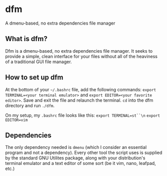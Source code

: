 # dfm
A dmenu-based, no extra dependencies file manager

## What is dfm?
Dfm is a dmenu-based, no extra dependencies file manager. It seeks to provide a simple, clean interface for your files without all of the heaviness of a traditional GUI file manager.

## How to set up dfm
At the bottom of your `~/.bashrc` file, add the following commands: `export TERMINAL=<your terminal emulator>` and `export EDITOR=<your favorite editor>`. Save and exit the file and relaunch the terminal. `cd` into the dfm directory and run `./dfm`.

On my setup, my `.bashrc` file looks like this:
  `export TERMINAL=st``\n`
  `export EDITOR=vim`

## Dependencies
The only dependency needed is `dmenu` (which I consider an essential program and not a dependency). 
Every other tool the script uses is supplied by the standard GNU Utilites package, along with your distribution's terminal emulator and a text editor of some sort (be it vim, nano, leafpad, etc.)
